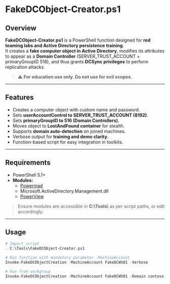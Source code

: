 # FakeDCObject-Creator.ps1

## Overview

**FakeDCObject-Creator.ps1** is a PowerShell function designed for **red teaming labs and Active Directory persistence training**.  
It creates a **fake computer object in Active Directory**, modifies its attributes to appear as a **Domain Controller** (SERVER_TRUST_ACCOUNT + primaryGroupID 516), and thus grants **DCSync privileges** to perform replication attacks.

> ⚠️ **For education use only. Do not use for evil scopes.**

---

## Features

- Creates a computer object with custom name and password.
- Sets **userAccountControl to SERVER_TRUST_ACCOUNT (8192)**.
- Sets **primaryGroupID to 516 (Domain Controllers)**.
- Moves object to **LostAndFound container** for stealth.
- Supports **domain auto-detection** on joined machines.
- Verbose output for **training and demo clarity**.
- Function-based script for easy integration in toolkits.

---

## Requirements

- PowerShell 5.1+
- **Modules:**
  - [Powermad](https://github.com/Kevin-Robertson/Powermad)
  - Microsoft.ActiveDirectory.Management.dll
  - [PowerView](https://github.com/PowerShellMafia/PowerSploit/tree/master/Recon)

> Ensure modules are accessible in **C:\Tools\\** as per script paths, or edit accordingly.

---

## Usage

```powershell
# Import script
. C:\Tools\FakeDCObject-Creator.ps1

# Run function with mandatory parameter -MachineAccount
Invoke-FakeDCObjectCreation -MachineAccount FakeDCWS01 -Verbose

# Run from workgroup
Invoke-FakeDCObjectCreation -MachineAccount FakeDCWS01 -Domain contoso.corp -DC dc.contoso.corp -Password P@ssw0rd! -Verbose

